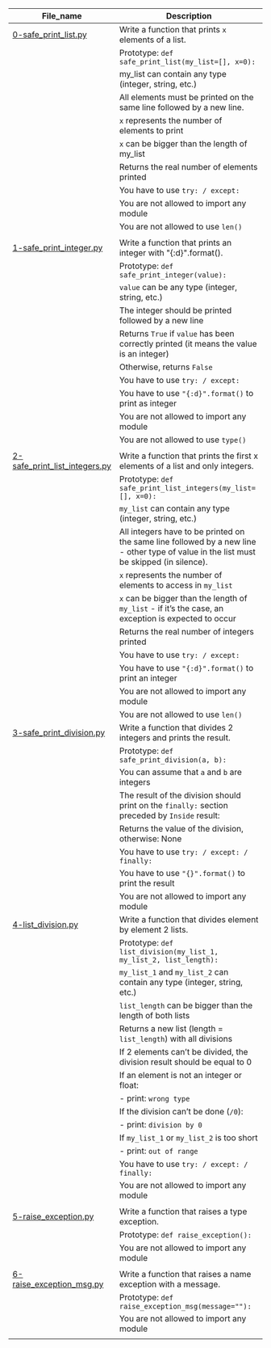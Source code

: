 File_name | Description
--- | ---
[0-safe_print_list.py](0-safe_print_list.py) | Write a function that prints `x` elements of a list.
 || Prototype: `def safe_print_list(my_list=[], x=0):`
|| my_list can contain any type (integer, string, etc.)
|| All elements must be printed on the same line followed by a new line.
|| `x` represents the number of elements to print
|| `x` can be bigger than the length of my_list
|| Returns the real number of elements printed
|| You have to use `try: / except:`
|| You are not allowed to import any module
|| You are not allowed to use `len()`
|| 
[1-safe_print_integer.py](1-safe_print_integer.py) | Write a function that prints an integer with "{:d}".format().
 || Prototype: `def safe_print_integer(value):`
|| `value` can be any type (integer, string, etc.)
|| The integer should be printed followed by a new line
|| Returns `True` if `value` has been correctly printed (it means the value is an integer)
|| Otherwise, returns `False`
|| You have to use `try: / except:`
|| You have to use `"{:d}".format()` to print as integer
|| You are not allowed to import any module
|| You are not allowed to use `type()`
|| 
[2-safe_print_list_integers.py](2-safe_print_list_integers.py) | Write a function that prints the first x elements of a list and only integers.
 || Prototype: `def safe_print_list_integers(my_list=[], x=0):`
|| `my_list` can contain any type (integer, string, etc.)
|| All integers have to be printed on the same line followed by a new line - other type of value in the list must be skipped (in silence).
|| `x` represents the number of elements to access in `my_list`
|| `x` can be bigger than the length of `my_list` - if it’s the case, an exception is expected to occur
|| Returns the real number of integers printed
|| You have to use `try: / except:`
|| You have to use `"{:d}".format()` to print an integer
|| You are not allowed to import any module
|| You are not allowed to use `len()`
[3-safe_print_division.py](3-safe_print_division.py) | Write a function that divides 2 integers and prints the result.
 || Prototype: `def safe_print_division(a, b):`
|| You can assume that `a` and `b` are integers
|| The result of the division should print on the `finally:` section preceded by `Inside` result:
|| Returns the value of the division, otherwise: None
|| You have to use `try: / except: / finally:`
|| You have to use `"{}".format()` to print the result
|| You are not allowed to import any module
[4-list_division.py](4-list_division.py) | Write a function that divides element by element 2 lists.
|| Prototype: `def list_division(my_list_1, my_list_2, list_length):`
|| `my_list_1` and `my_list_2` can contain any type (integer, string, etc.)
|| `list_length` can be bigger than the length of both lists
|| Returns a new list (length = `list_length`) with all divisions
|| If 2 elements can’t be divided, the division result should be equal to 0
|| If an element is not an integer or float:
||   - print: `wrong type`
|| If the division can’t be done (`/0`):
||   - print: `division by 0`
|| If `my_list_1` or `my_list_2` is too short
||   - print: `out of range`
|| You have to use `try: / except: / finally:`
|| You are not allowed to import any module
|| 
[5-raise_exception.py](5-raise_exception.py) | Write a function that raises a type exception.
 || Prototype: `def raise_exception():`
 || You are not allowed to import any module
 || 
[6-raise_exception_msg.py](6-raise_exception_msg.py) | Write a function that raises a name exception with a message.
 || Prototype: `def raise_exception_msg(message=""):`
 || You are not allowed to import any module
 ||
